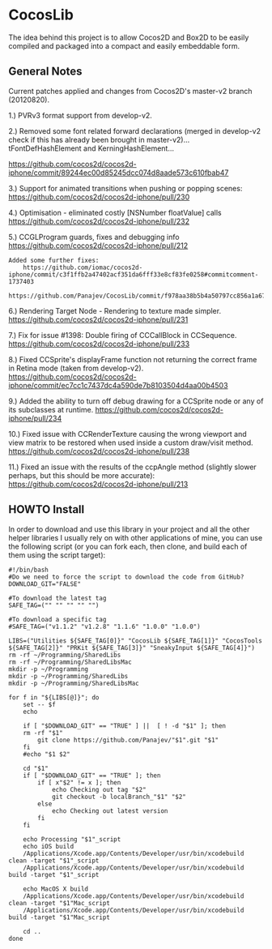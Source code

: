 CocosLib
========

The idea behind this project is to allow Cocos2D and Box2D to be easily compiled and packaged into a compact and easily embeddable form.

General Notes
-------------

Current patches applied and changes from Cocos2D's master-v2 branch (20120820).

1.) PVRv3 format support from develop-v2.

2.) Removed some font related forward declarations (merged in develop-v2 check if this has already been brought in master-v2)… tFontDefHashElement and KerningHashElement… 

https://github.com/cocos2d/cocos2d-iphone/commit/89244ec00d85245dcc074d8aade573c610fbab47

3.) Support for animated transitions when pushing or popping scenes:
https://github.com/cocos2d/cocos2d-iphone/pull/230

4.) Optimisation - eliminated costly [NSNumber floatValue] calls
https://github.com/cocos2d/cocos2d-iphone/pull/232

5.) CCGLProgram guards, fixes and debugging info
https://github.com/cocos2d/cocos2d-iphone/pull/212

	Added some further fixes: 
		https://github.com/iomac/cocos2d-iphone/commit/c3f1ffb2a47402acf351da6fff33e8cf83fe0258#commitcomment-1737403
		https://github.com/Panajev/CocosLib/commit/f978aa38b5b4a50797cc856a1a67f391589b9cf3 

6.) Rendering Target Node - Rendering to texture made simpler.
https://github.com/cocos2d/cocos2d-iphone/pull/231

7.) Fix for issue #1398: Double firing of CCCallBlock in CCSequence.
https://github.com/cocos2d/cocos2d-iphone/pull/233

8.) Fixed CCSprite's displayFrame function not returning the correct frame in Retina mode (taken from develop-v2).
    https://github.com/cocos2d/cocos2d-iphone/commit/ec7cc1c7437dc4a590de7b8103504d4aa00b4503

9.) Added the ability to turn off debug drawing for a CCSprite node or any of its subclasses at runtime.
    https://github.com/cocos2d/cocos2d-iphone/pull/234
    
10.) Fixed issue with CCRenderTexture causing the wrong viewport and view matrix to be restored when used inside a custom draw/visit method.
    https://github.com/cocos2d/cocos2d-iphone/pull/238
    
11.) Fixed an issue with the results of the ccpAngle method (slightly slower perhaps, but this should be more accurate):
    https://github.com/cocos2d/cocos2d-iphone/pull/213

HOWTO Install
-------------

In order to download and use this library in your project and all the other helper libraries I usually rely on with other applications of mine, you can use the following script (or you can fork each, then clone, and build each of them using the script target):

```
#!/bin/bash
#Do we need to force the script to download the code from GitHub?
DOWNLOAD_GIT="FALSE"

#To download the latest tag
SAFE_TAG=("" "" "" "" "")

#To download a specific tag
#SAFE_TAG=("v1.1.2" "v1.2.8" "1.1.6" "1.0.0" "1.0.0")

LIBS=("Utilities ${SAFE_TAG[0]}" "CocosLib ${SAFE_TAG[1]}" "CocosTools ${SAFE_TAG[2]}" "PRKit ${SAFE_TAG[3]}" "SneakyInput ${SAFE_TAG[4]}")
rm -rf ~/Programming/SharedLibs
rm -rf ~/Programming/SharedLibsMac
mkdir -p ~/Programming
mkdir -p ~/Programming/SharedLibs
mkdir -p ~/Programming/SharedLibsMac

for f in "${LIBS[@]}"; do
    set -- $f
    echo

    if [ "$DOWNLOAD_GIT" == "TRUE" ] ||  [ ! -d "$1" ]; then
	rm -rf "$1"
        git clone https://github.com/Panajev/"$1".git "$1"
    fi
    #echo "$1 $2"

    cd "$1"
    if [ "$DOWNLOAD_GIT" == "TRUE" ]; then
        if [ x"$2" != x ]; then
            echo Checking out tag "$2"
            git checkout -b localBranch_"$1" "$2"
        else
            echo Checking out latest version
        fi
    fi

    echo Processing "$1"_script
    echo iOS build
    /Applications/Xcode.app/Contents/Developer/usr/bin/xcodebuild clean -target "$1"_script
    /Applications/Xcode.app/Contents/Developer/usr/bin/xcodebuild build -target "$1"_script
    
    echo MacOS X build
    /Applications/Xcode.app/Contents/Developer/usr/bin/xcodebuild clean -target "$1"Mac_script
    /Applications/Xcode.app/Contents/Developer/usr/bin/xcodebuild build -target "$1"Mac_script
    
    cd ..
done
```




